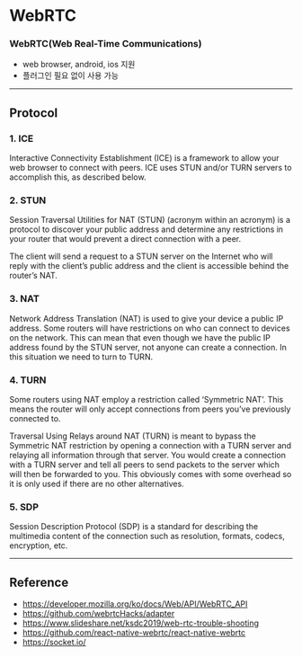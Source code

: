 # WebRTC

### WebRTC(Web Real-Time Communications)

- web browser, android, ios 지원
- 플러그인 필요 없이 사용 가능

---

## Protocol

### 1. ICE

Interactive Connectivity Establishment (ICE) is a framework to allow your web browser to connect with peers. ICE uses STUN and/or TURN servers to accomplish this, as described below.

### 2. STUN

Session Traversal Utilities for NAT (STUN) (acronym within an acronym) is a protocol to discover your public address and determine any restrictions in your router that would prevent a direct connection with a peer.

The client will send a request to a STUN server on the Internet who will reply with the client’s public address and the client is accessible behind the router’s NAT.

### 3. NAT

Network Address Translation (NAT) is used to give your device a public IP address.
Some routers will have restrictions on who can connect to devices on the network. This can mean that even though we have the public IP address found by the STUN server, not anyone can create a connection. In this situation we need to turn to TURN.

### 4. TURN

Some routers using NAT employ a restriction called ‘Symmetric NAT’. This means the router will only accept connections from peers you’ve previously connected to.

Traversal Using Relays around NAT (TURN) is meant to bypass the Symmetric NAT restriction by opening a connection with a TURN server and relaying all information through that server. You would create a connection with a TURN server and tell all peers to send packets to the server which will then be forwarded to you. This obviously comes with some overhead so it is only used if there are no other alternatives.

### 5. SDP

Session Description Protocol (SDP) is a standard for describing the multimedia content of the connection such as resolution, formats, codecs, encryption, etc.

---

## Reference

- https://developer.mozilla.org/ko/docs/Web/API/WebRTC_API
- https://github.com/webrtcHacks/adapter
- https://www.slideshare.net/ksdc2019/web-rtc-trouble-shooting
- https://github.com/react-native-webrtc/react-native-webrtc
- https://socket.io/
